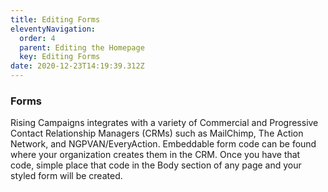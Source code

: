 ```yaml
---
title: Editing Forms
eleventyNavigation:
  order: 4
  parent: Editing the Homepage
  key: Editing Forms
date: 2020-12-23T14:19:39.312Z
---
```

### Forms

Rising Campaigns integrates with a variety of Commercial and Progressive Contact Relationship Managers (CRMs) such as MailChimp, The Action Network, and NGPVAN/EveryAction. Embeddable form code can be found where your organization creates them in the CRM. Once you have that code, simple place that code in the Body section of any page and your styled form will be created.